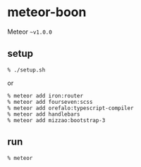 # meteor-boon

Meteor `~v1.0.0`

## setup

```
% ./setup.sh
```

or

```
% meteor add iron:router
% meteor add fourseven:scss
% meteor add orefalo:typescript-compiler
% meteor add handlebars
% meteor add mizzao:bootstrap-3
```

## run

```
% meteor
```
